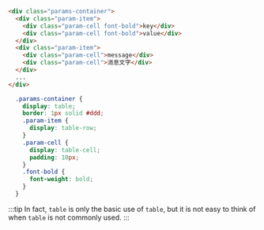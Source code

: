 <align/>

```html
<div class="params-container">
  <div class="param-item">
    <div class="param-cell font-bold">key</div>
    <div class="param-cell font-bold">value</div>
  </div>
  <div class="param-item">
    <div class="param-cell">message</div>
    <div class="param-cell">消息文字</div>
  </div>
  ...
</div>
```

```scss
  .params-container {
    display: table;
    border: 1px solid #ddd;
    .param-item {
      display: table-row;
    }
    .param-cell {
      display: table-cell;
      padding: 10px;
    }
    .font-bold {
      font-weight: bold;
    }
  }
```

:::tip
In fact, `table` is only the basic use of `table`, but it is not easy to think of when `table` is not commonly used.
:::

